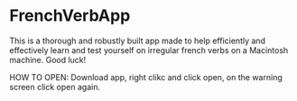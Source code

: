 # FrenchVerbApp
This is a thorough and robustly built app made to help efficiently and effectively learn and test yourself on irregular french verbs on a Macintosh machine. Good luck!

HOW TO OPEN: Download app, right clikc and click open, on the warning screen click open again.

